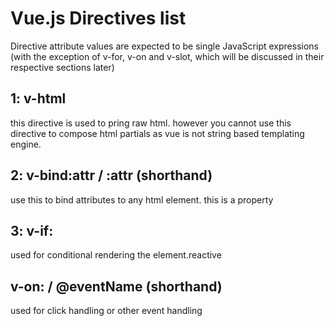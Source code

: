 # Vue.js Directives list
Directive attribute values are expected to be single JavaScript expressions (with the exception of v-for, v-on and v-slot, which will be discussed in their respective sections later)

## 1: v-html
this directive is used to pring raw html. however you cannot use this directive to compose
html partials as vue is not string based templating engine.

## 2: v-bind:attr / :attr (shorthand)
use this to bind attributes to any html element. this is a property

## 3: v-if:
used for conditional rendering the element.reactive

## v-on: / @eventName (shorthand)
used for click handling or other event handling